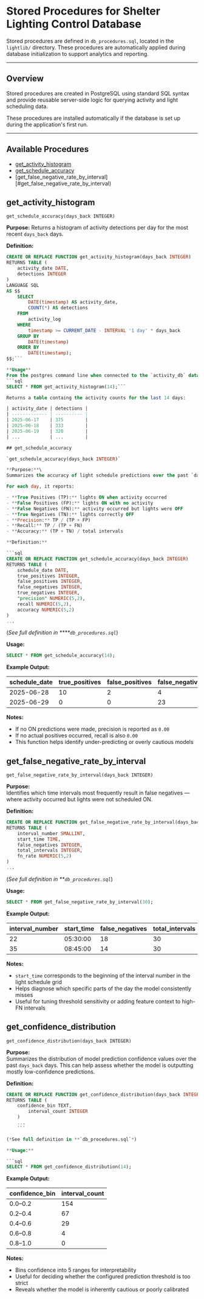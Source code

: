 # Stored Procedures for Shelter Lighting Control Database

Stored procedures are defined in `db_procedures.sql`,
located in the `lightlib/` directory. These procedures are automatically
applied during database initialization to support analytics and reporting.

---

## Overview

Stored procedures are created in PostgreSQL using standard SQL syntax and
provide reusable server-side logic for querying activity and light scheduling
data.

These procedures are installed automatically if the database is set up during
the application's first run.

---

## Available Procedures
- [get_activity_histogram](#get_activity_histogram)
- [get_schedule_accuracy](#get_schedule_accuracy)
- [get_false_negative_rate_by_interval][#get_false_negative_rate_by_interval)

## get_activity_histogram

`get_schedule_accuracy(days_back INTEGER)`

**Purpose:**
Returns a histogram of activity detections per day for the most recent
`days_back` days.

**Definition:**

```sql
CREATE OR REPLACE FUNCTION get_activity_histogram(days_back INTEGER)
RETURNS TABLE (
    activity_date DATE,
    detections INTEGER
)
LANGUAGE SQL
AS $$
    SELECT
        DATE(timestamp) AS activity_date,
        COUNT(*) AS detections
    FROM
        activity_log
    WHERE
        timestamp >= CURRENT_DATE - INTERVAL '1 day' * days_back
    GROUP BY
        DATE(timestamp)
    ORDER BY
        DATE(timestamp);
$$;```

**Usage**
From the postgres command line when connected to the `activity_db` database:
```sql
SELECT * FROM get_activity_histogram(14);```

Returns a table containg the activity counts for the last 14 days:

| activity_date | detections |
| ------------- | ---------- |
| 2025-06-17    | 375        |
| 2025-06-18    | 333        |
| 2025-06-19    | 320        |
| ...           | ...        |

## get_schedule_accuracy

`get_schedule_accuracy(days_back INTEGER)`

**Purpose:**\
Summarizes the accuracy of light schedule predictions over the past `days_back` days.

For each day, it reports:

- **True Positives (TP):** lights ON when activity occurred
- **False Positives (FP):** lights ON with no activity
- **False Negatives (FN):** activity occurred but lights were OFF
- **True Negatives (TN):** lights correctly OFF
- **Precision:** TP / (TP + FP)
- **Recall:** TP / (TP + FN)
- **Accuracy:** (TP + TN) / total intervals

**Definition:**

```sql
CREATE OR REPLACE FUNCTION get_schedule_accuracy(days_back INTEGER)
RETURNS TABLE (
    schedule_date DATE,
    true_positives INTEGER,
    false_positives INTEGER,
    false_negatives INTEGER,
    true_negatives INTEGER,
    "precision" NUMERIC(5,2),
    recall NUMERIC(5,2),
    accuracy NUMERIC(5,2)
)
...
```

(*See full definition in \*\***`db_procedures.sql`*)

**Usage:**

```sql
SELECT * FROM get_schedule_accuracy(14);
```

**Example Output:**

| schedule\_date | true\_positives | false\_positives | false\_negatives | true\_negatives | precision | recall | accuracy |
| -------------- | --------------- | ---------------- | ---------------- | --------------- | --------- | ------ | -------- |
| 2025-06-28     | 10              | 2                | 4                | 82              | 0.83      | 0.71   | 0.92     |
| 2025-06-29     | 0               | 0                | 23               | 98              | 0.00      | 0.00   | 0.81     |

**Notes:**

- If no ON predictions were made, precision is reported as `0.00`
- If no actual positives occurred, recall is also `0.00`
- This function helps identify under-predicting or overly cautious models

## get_false_negative_rate_by_interval

`get_false_negative_rate_by_interval(days_back INTEGER)`

**Purpose:**\
Identifies which time intervals most frequently result in false
negatives — where activity occurred but lights were not scheduled ON.

**Definition:**

```sql
CREATE OR REPLACE FUNCTION get_false_negative_rate_by_interval(days_back INTEGER)
RETURNS TABLE (
    interval_number SMALLINT,
    start_time TIME,
    false_negatives INTEGER,
    total_intervals INTEGER,
    fn_rate NUMERIC(5,2)
)
...
```

(*See full definition in **`db_procedures.sql`*)

**Usage:**

```sql
SELECT * FROM get_false_negative_rate_by_interval(30);
```

**Example Output:**

| interval\_number | start\_time | false\_negatives | total\_intervals | fn\_rate |
| ---------------- | ----------- | ---------------- | ---------------- | -------- |
| 22               | 05:30:00    | 18               | 30               | 0.60     |
| 35               | 08:45:00    | 14               | 30               | 0.47     |

**Notes:**

- `start_time` corresponds to the beginning of the interval number in the
light schedule grid
- Helps diagnose which specific parts of the day the model consistently
misses
- Useful for tuning threshold sensitivity or adding feature context to
high-FN intervals

## get_confidence_distribution

`get_confidence_distribution(days_back INTEGER)`

**Purpose:**\
Summarizes the distribution of model prediction confidence values over the
past `days_back` days. This can help assess whether the model is outputting
mostly low-confidence predictions.

**Definition:**

```sql
CREATE OR REPLACE FUNCTION get_confidence_distribution(days_back INTEGER)
RETURNS TABLE (
    confidence_bin TEXT,
        interval_count INTEGER
	)
	...
	```

(*See full definition in **`db_procedures.sql`*)

**Usage:**

```sql
SELECT * FROM get_confidence_distribution(14);
```

**Example Output:**

| confidence\_bin | interval\_count  |
| --------------- | ---------------- |
| 0.0–0.2         | 154              |
| 0.2–0.4         | 67               |
| 0.4–0.6         | 29               |
| 0.6–0.8         | 4                |
| 0.8–1.0         | 0                |

**Notes:**

- Bins confidence into 5 ranges for interpretability
- Useful for deciding whether the configured prediction threshold is too strict
- Reveals whether the model is inherently cautious or poorly calibrated